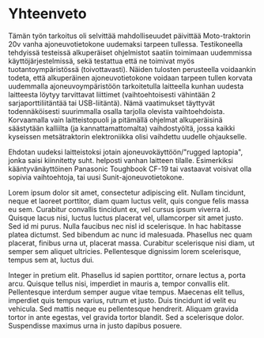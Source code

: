 <!-- 10:Yhteenveto !-->

# Yhteenveto

Tämän työn tarkoitus oli selvittää mahdolliseuudet päivittää Moto-traktorin 20v vanha ajoneuvotietokone uudemaksi tarpeen tullessa. Testikoneella tehdyissä testeissä alkuperäiset ohjelmistot saatiin toimimaan uudemmissa käyttöjärjestelmissä, sekä testattua että ne toimivat myös tuotantoympäristössä (toivottavasti). Näiden tulosten perusteella voidaankin todeta, että alkuperäinen ajoneuvotietokone voidaan tarpeen tullen korvata uudemmalla ajoneuvoympäristöön tarkoitetulla laitteella kunhan uudesta laitteesta löytyy tarvittavat liittimet (vaihtoehtoisesti vähintään 2 sarjaporttiliitäntää tai USB-liitäntä). Nämä vaatimukset täyttyvät todennäköisesti suurimmalla osalla tarjolla olevista vaihtoehdoista. Korvaamalla vain laitteistopuoli ja pitämällä ohjelmat alkuperäisinä säästytään kalliilta (ja kannattamattomalta) vaihdostyöltä, jossa kaikki kyseissen metsätraktorin elektroniikka olisi vaihdettu uudelle ohjaukselle.

Ehdotan uudeksi laitteistoksi jotain ajoneuvokäyttöön/"rugged laptopia", jonka saisi kiinnitetty suht. helposti vanhan laitteen tilalle. Esimerkiksi kääntyvänäyttöinen Panasonic Toughbook CF-19 tai vastaavat voisivat olla sopivia vaihtoehtoja, tai uusi Sunit-ajoneuvotietokone.

Lorem ipsum dolor sit amet, consectetur adipiscing elit. Nullam tincidunt, neque et laoreet porttitor, diam quam luctus velit, quis congue felis massa eu sem. Curabitur convallis tincidunt ex, vel cursus ipsum viverra id. Quisque lacus nisi, luctus luctus placerat vel, ullamcorper sit amet justo. Sed id mi purus. Nulla faucibus nec nisl id scelerisque. In hac habitasse platea dictumst. Sed bibendum ac nunc id malesuada. Phasellus nec quam placerat, finibus urna ut, placerat massa. Curabitur scelerisque nisi diam, ut semper sem aliquet ultricies. Pellentesque dignissim lorem scelerisque, tempus sem at, luctus dui.

Integer in pretium elit. Phasellus id sapien porttitor, ornare lectus a, porta arcu. Quisque tellus nisi, imperdiet in mauris a, tempor convallis elit. Pellentesque interdum semper augue vitae tempus. Maecenas elit tellus, imperdiet quis tempus varius, rutrum et justo. Duis tincidunt id velit eu vehicula. Sed mattis neque eu pellentesque hendrerit. Aliquam gravida tortor in ante egestas, vel gravida tortor blandit. Sed a scelerisque dolor. Suspendisse maximus urna in justo dapibus posuere.

<!-- 10_EOF !-->
